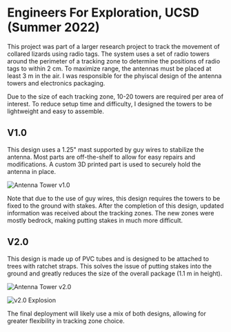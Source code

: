 # Engineers For Exploration, UCSD (Summer 2022)
This project was part of a larger research project to track the movement of collared lizards using radio tags. The system uses a set of radio towers around the perimeter of a tracking zone to determine the positions of radio tags to within 2 cm. To maximize range, the antennas must be placed at least 3 m in the air. I was responsible for the phyiscal design of the antenna towers and electronics packaging.

Due to the size of each tracking zone, 10-20 towers are required per area of interest. To reduce setup time and difficulty, I designed the towers to be lightweight and easy to assemble. 

## V1.0
This design uses a 1.25" mast supported by guy wires to stabilize the antenna. Most parts are off-the-shelf to allow for easy repairs and modifications. A custom 3D printed part is used to securely hold the antenna in place.

![Antenna Tower v1.0](/../main/E4E/E4ETower.png)

Note that due to the use of guy wires, this design requires the towers to be fixed to the ground with stakes. After the completion of this design, updated information was received about the tracking zones. The new zones were mostly bedrock, making putting stakes in much more difficult.

## V2.0
This design is made up of PVC tubes and is designed to be attached to trees with ratchet straps. This solves the issue of putting stakes into the ground and greatly reduces the size of the overall package (1.1 m in height).

![Antenna Tower v2.0](/../main/E4E/TreeMount.png)

![v2.0 Explosion](/../main/E4E/E4EMountExplosion.gif)

The final deployment will likely use a mix of both designs, allowing for greater flexibility in tracking zone choice.